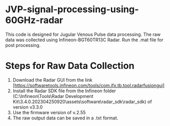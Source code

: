 # JVP-signal-processing-using-60GHz-radar

This code is designed for Jugular Venous Pulse data processing. The raw data was collected using Infineon-BGT60TR13C Radar. Run the .mat file for post processing.

# Steps for Raw Data Collection
1. Download the Radar GUI from the link [https://softwaretools.infineon.com/tools/com.ifx.tb.tool.radarfusiongui]
2. Install the Radar SDK file from the Infineon folder (C:\Infineon\Tools\Radar Development Kit\3.4.0.202304250920\assets\software\radar_sdk\radar_sdk) of version v3.3.0
3. Use the firmware version of v.2.55
4. The raw output data can be saved in a .txt format.



